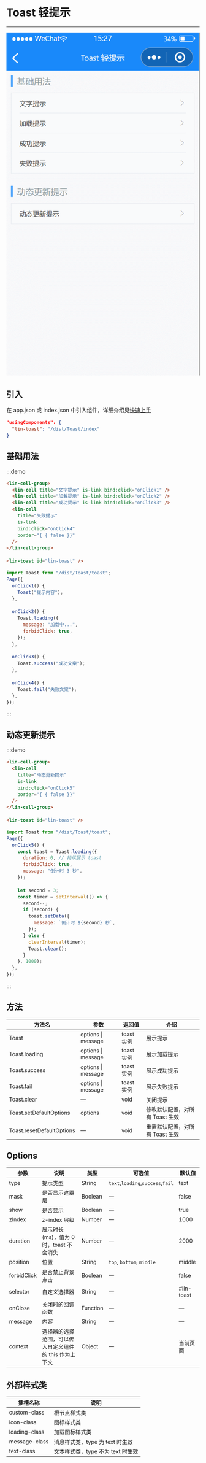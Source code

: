 # Toast 轻提示

---

 <div class="demo-outer-container">
     <div class="demo-inner-container">
        <div class="demo-content">
            <img class="demo-image" src='../../componentImage/toast.gif' />
        </div>
     </div>
 </div>

## 引入

在 app.json 或 index.json 中引入组件，详细介绍见[快速上手](/#/start)

```json
"usingComponents": {
  "lin-toast": "/dist/Toast/index"
}
```

## 基础用法

:::demo

```html
<lin-cell-group>
  <lin-cell title="文字提示" is-link bind:click="onClick1" />
  <lin-cell title="加载提示" is-link bind:click="onClick2" />
  <lin-cell title="成功提示" is-link bind:click="onClick3" />
  <lin-cell
    title="失败提示"
    is-link
    bind:click="onClick4"
    border="{ { false }}"
  />
</lin-cell-group>

<lin-toast id="lin-toast" />
```

```javascript
import Toast from "/dist/Toast/toast";
Page({
  onClick1() {
    Toast("提示内容");
  },

  onClick2() {
    Toast.loading({
      message: "加载中...",
      forbidClick: true,
    });
  },

  onClick3() {
    Toast.success("成功文案");
  },

  onClick4() {
    Toast.fail("失败文案");
  },
});
```

:::

## 动态更新提示

:::demo

```html
<lin-cell-group>
  <lin-cell
    title="动态更新提示"
    is-link
    bind:click="onClick5"
    border="{ { false }}"
  />
</lin-cell-group>

<lin-toast id="lin-toast" />
```

```javascript
import Toast from "/dist/Toast/toast";
Page({
  onClick5() {
    const toast = Toast.loading({
      duration: 0, // 持续展示 toast
      forbidClick: true,
      message: "倒计时 3 秒",
    });

    let second = 3;
    const timer = setInterval(() => {
      second--;
      if (second) {
        toast.setData({
          message: `倒计时 ${second} 秒`,
        });
      } else {
        clearInterval(timer);
        Toast.clear();
      }
    }, 1000);
  },
});
```

:::

## 方法

| 方法名                    | 参数                   | 返回值     | 介绍                            |
| ------------------------- | ---------------------- | ---------- | ------------------------------- |
| Toast                     | options &#124; message | toast 实例 | 展示提示                        |
| Toast.loading             | options &#124; message | toast 实例 | 展示加载提示                    |
| Toast.success             | options &#124; message | toast 实例 | 展示成功提示                    |
| Toast.fail                | options &#124; message | toast 实例 | 展示失败提示                    |
| Toast.clear               | —                      | void       | 关闭提示                        |
| Toast.setDefaultOptions   | options                | void       | 修改默认配置，对所有 Toast 生效 |
| Toast.resetDefaultOptions | —                      | void       | 重置默认配置，对所有 Toast 生效 |

## Options

| 参数        | 说明                                                   | 类型     | 可选值                            | 默认值     |
| ----------- | ------------------------------------------------------ | -------- | --------------------------------- | ---------- |
| type        | 提示类型                                               | String   | `text`,`loading`,`success`,`fail` | text       |
| mask        | 是否显示遮罩层                                         | Boolean  | —                                 | false      |
| show        | 是否显示                                               | Boolean  | —                                 | true       |
| zIndex      | z-index 层级                                           | Number   | —                                 | 1000       |
| duration    | 展示时长(ms)，值为 0 时，toast 不会消失                | Number   | —                                 | 2000       |
| position    | 位置                                                   | String   | `top`, `bottom`, `middle`         | middle     |
| forbidClick | 是否禁止背景点击                                       | Boolean  | —                                 | false      |
| selector    | 自定义选择器                                           | String   | —                                 | #lin-toast |
| onClose     | 关闭时的回调函数                                       | Function | —                                 | —          |
| message     | 内容                                                   | String   | —                                 | —          |
| context     | 选择器的选择范围，可以传入自定义组件的 this 作为上下文 | Object   | —                                 | 当前页面   |

## 外部样式类

| 插槽名称      | 说明                              |
| ------------- | --------------------------------- |
| custom-class  | 根节点样式类                      |
| icon-class    | 图标样式类                        |
| loading-class | 加载图标样式类                    |
| message-class | 消息样式类，type 为 text 时生效   |
| text-class    | 文本样式类，type 不为 text 时生效 |
